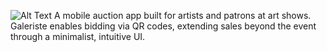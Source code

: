 ![Alt Text](Frame%209.png)
A mobile auction app built for artists and patrons at art shows. Galeriste enables bidding via QR codes, extending sales beyond the event through a minimalist, intuitive UI.
